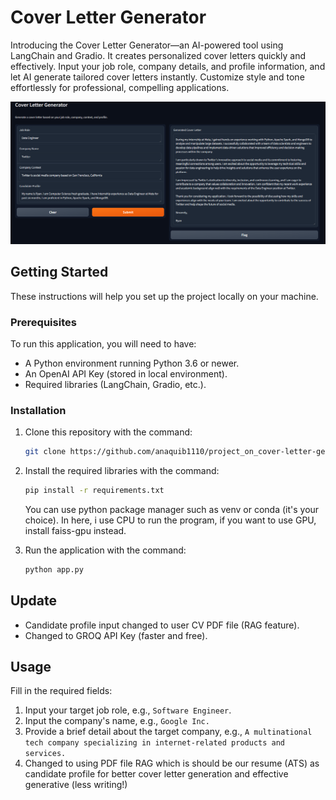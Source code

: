 # Cover Letter Generator
Introducing the Cover Letter Generator—an AI-powered tool using LangChain and Gradio. It creates personalized cover letters quickly and effectively. Input your job role, company details, and profile information, and let AI generate tailored cover letters instantly. Customize style and tone effortlessly for professional, compelling applications.

![Application Interface](img/Screenshot_53.png)

## Getting Started

These instructions will help you set up the project locally on your machine.

### Prerequisites

To run this application, you will need to have:

- A Python environment running Python 3.6 or newer.
- An OpenAI API Key (stored in local environment).
- Required libraries (LangChain, Gradio, etc.).

### Installation

1. Clone this repository with the command:

    ```bash
    git clone https://github.com/anaquib1110/project_on_cover-letter-gen/tree/main
    ```

2. Install the required libraries with the command:

    ```bash
    pip install -r requirements.txt
    ```
    You can use python package manager such as venv or conda (it's your choice). In here, i use CPU to run the program, if you want to use GPU, install faiss-gpu instead.
   
3. Run the application with the command:

    ```bash
    python app.py
    ```

## Update

- Candidate profile input changed to user CV PDF file (RAG feature).
- Changed to GROQ API Key (faster and free).

## Usage

Fill in the required fields:

1. Input your target job role, e.g., `Software Engineer`.
2. Input the company's name, e.g., `Google Inc.`
3. Provide a brief detail about the target company, e.g., `A multinational tech company specializing in internet-related products and services.`
4. Changed to using PDF file RAG which is should be our resume (ATS) as candidate profile for better cover letter generation and effective generative (less writing!)